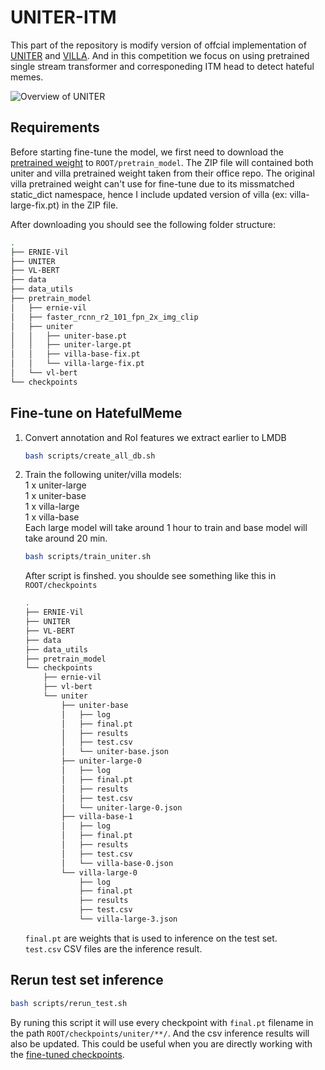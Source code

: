 # UNITER-ITM
This part of the repository is modify version of offcial implementation of [UNITER](https://github.com/ChenRocks/UNITER) and [VILLA](https://github.com/zhegan27/VILLA). And in this competition we focus on using pretrained single stream transformer and corresponeding ITM head to detect hateful memes.

![Overview of UNITER](https://convaisharables.blob.core.windows.net/uniter/uniter_overview_v2.png)

## Requirements

Before starting fine-tune the model, we first need to download the [pretrained weight](https://drive.google.com/file/d/1Amt8Iz6FpjHEkCDnraoMhOskID3qMxaZ/view?usp=sharing) to ``ROOT/pretrain_model``. The ZIP file will contained both uniter and villa pretrained weight taken from their office repo. The original villa pretrained weight can't use for fine-tune due to its missmatched static_dict namespace, hence I include updated version of villa \(ex: villa-large-fix.pt\) in the ZIP file.

After downloading you should see the following folder structure:

```bash
.
├── ERNIE-Vil
├── UNITER
├── VL-BERT
├── data
├── data_utils
├── pretrain_model
│   ├── ernie-vil
│   ├── faster_rcnn_r2_101_fpn_2x_img_clip
│   ├── uniter
│   │   ├── uniter-base.pt
│   │   ├── uniter-large.pt
│   │   ├── villa-base-fix.pt
│   │   └── villa-large-fix.pt
│   └── vl-bert
└── checkpoints
```

## Fine-tune on HatefulMeme

1. Convert annotation and RoI features we extract earlier to LMDB

    ```bash
    bash scripts/create_all_db.sh
    ```

2. Train the following uniter/villa models: \
    1 x uniter-large \
    1 x uniter-base \
    1 x villa-large \
    1 x villa-base \
    Each large model will take around 1 hour to train and base model will take around 20 min.

    ```bash
    bash scripts/train_uniter.sh
    ```

    After script is finshed. you shoulde see something like this in `ROOT/checkpoints`

    ```bash
    .
    ├── ERNIE-Vil
    ├── UNITER
    ├── VL-BERT
    ├── data
    ├── data_utils
    ├── pretrain_model
    └── checkpoints
        ├── ernie-vil
        ├── vl-bert
        └── uniter
            ├── uniter-base
            │   ├── log
            │   ├── final.pt
            │   ├── results
            │   ├── test.csv
            │   └── uniter-base.json
            ├── uniter-large-0
            │   ├── log
            │   ├── final.pt
            │   ├── results
            │   ├── test.csv
            │   └── uniter-large-0.json
            ├── villa-base-1
            │   ├── log
            │   ├── final.pt
            │   ├── results
            │   ├── test.csv
            │   └── villa-base-0.json
            └── villa-large-0
                ├── log
                ├── final.pt
                ├── results
                ├── test.csv
                └── villa-large-3.json
    ```
    `final.pt` are weights that is used to inference on the test set. \
    `test.csv` CSV files are the inference result.

## Rerun test set inference

```bash
bash scripts/rerun_test.sh
```

By runing this script it will use every checkpoint with `final.pt` filename in the path `ROOT/checkpoints/uniter/**/`. And the csv inference results will also be updated. This could be useful when you are directly working with the [fine-tuned checkpoints](https://drive.google.com/file/d/1j5_N_lMXs-LE93TofxZWsmjrOYzmZ8ov/view?usp=sharing).
